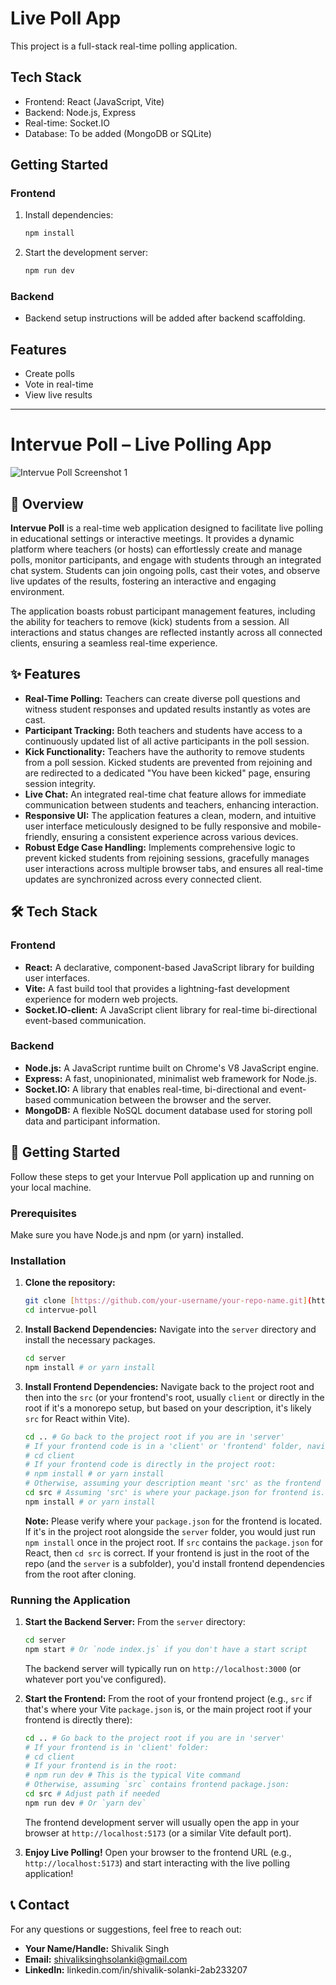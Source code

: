# Live Poll App

This project is a full-stack real-time polling application.

## Tech Stack

- Frontend: React (JavaScript, Vite)
- Backend: Node.js, Express
- Real-time: Socket.IO
- Database: To be added (MongoDB or SQLite)

## Getting Started

### Frontend

1. Install dependencies:
   ```sh
   npm install
   ```
2. Start the development server:
   ```sh
   npm run dev
   ```

### Backend

- Backend setup instructions will be added after backend scaffolding.

## Features

- Create polls
- Vote in real-time
- View live results

---

# Intervue Poll – Live Polling App

![Intervue Poll Screenshot 1]([https://github.com/your-username/your-repo-name/blob/main/path/to/screenshot1.png](https://github.com/XZNON/Intervue-Poll/blob/main/Screenshot%20(650).png))

## 🚀 Overview

**Intervue Poll** is a real-time web application designed to facilitate live polling in educational settings or interactive meetings. It provides a dynamic platform where teachers (or hosts) can effortlessly create and manage polls, monitor participants, and engage with students through an integrated chat system. Students can join ongoing polls, cast their votes, and observe live updates of the results, fostering an interactive and engaging environment.

The application boasts robust participant management features, including the ability for teachers to remove (kick) students from a session. All interactions and status changes are reflected instantly across all connected clients, ensuring a seamless real-time experience.

## ✨ Features

- **Real-Time Polling:** Teachers can create diverse poll questions and witness student responses and updated results instantly as votes are cast.
- **Participant Tracking:** Both teachers and students have access to a continuously updated list of all active participants in the poll session.
- **Kick Functionality:** Teachers have the authority to remove students from a poll session. Kicked students are prevented from rejoining and are redirected to a dedicated "You have been kicked" page, ensuring session integrity.
- **Live Chat:** An integrated real-time chat feature allows for immediate communication between students and teachers, enhancing interaction.
- **Responsive UI:** The application features a clean, modern, and intuitive user interface meticulously designed to be fully responsive and mobile-friendly, ensuring a consistent experience across various devices.
- **Robust Edge Case Handling:** Implements comprehensive logic to prevent kicked students from rejoining sessions, gracefully manages user interactions across multiple browser tabs, and ensures all real-time updates are synchronized across every connected client.

## 🛠️ Tech Stack

### Frontend

- **React:** A declarative, component-based JavaScript library for building user interfaces.
- **Vite:** A fast build tool that provides a lightning-fast development experience for modern web projects.
- **Socket.IO-client:** A JavaScript client library for real-time bi-directional event-based communication.

### Backend

- **Node.js:** A JavaScript runtime built on Chrome's V8 JavaScript engine.
- **Express:** A fast, unopinionated, minimalist web framework for Node.js.
- **Socket.IO:** A library that enables real-time, bi-directional and event-based communication between the browser and the server.
- **MongoDB:** A flexible NoSQL document database used for storing poll data and participant information.

## 🚀 Getting Started

Follow these steps to get your Intervue Poll application up and running on your local machine.

### Prerequisites

Make sure you have Node.js and npm (or yarn) installed.

### Installation

1.  **Clone the repository:**

    ```bash
    git clone [https://github.com/your-username/your-repo-name.git](https://github.com/XZNON/Intervue-Poll.git)
    cd intervue-poll
    ```

2.  **Install Backend Dependencies:**
    Navigate into the `server` directory and install the necessary packages.

    ```bash
    cd server
    npm install # or yarn install
    ```

3.  **Install Frontend Dependencies:**
    Navigate back to the project root and then into the `src` (or your frontend's root, usually `client` or directly in the root if it's a monorepo setup, but based on your description, it's likely `src` for React within Vite).
    ```bash
    cd .. # Go back to the project root if you are in 'server'
    # If your frontend code is in a 'client' or 'frontend' folder, navigate there:
    # cd client
    # If your frontend code is directly in the project root:
    # npm install # or yarn install
    # Otherwise, assuming your description meant 'src' as the frontend root:
    cd src # Assuming 'src' is where your package.json for frontend is. If not, adjust path.
    npm install # or yarn install
    ```
    **Note:** Please verify where your `package.json` for the frontend is located. If it's in the project root alongside the `server` folder, you would just run `npm install` once in the project root. If `src` contains the `package.json` for React, then `cd src` is correct. If your frontend is just in the root of the repo (and the `server` is a subfolder), you'd install frontend dependencies from the root after cloning.

### Running the Application

1.  **Start the Backend Server:**
    From the `server` directory:

    ```bash
    cd server
    npm start # Or `node index.js` if you don't have a start script
    ```

    The backend server will typically run on `http://localhost:3000` (or whatever port you've configured).

2.  **Start the Frontend:**
    From the root of your frontend project (e.g., `src` if that's where your Vite `package.json` is, or the main project root if your frontend is directly there):

    ```bash
    cd .. # Go back to the project root if you are in 'server'
    # If your frontend is in 'client' folder:
    # cd client
    # If your frontend is in the root:
    # npm run dev # This is the typical Vite command
    # Otherwise, assuming `src` contains frontend package.json:
    cd src # Adjust path if needed
    npm run dev # Or `yarn dev`
    ```

    The frontend development server will usually open the app in your browser at `http://localhost:5173` (or a similar Vite default port).

3.  **Enjoy Live Polling!**
    Open your browser to the frontend URL (e.g., `http://localhost:5173`) and start interacting with the live polling application!

## 📞 Contact

For any questions or suggestions, feel free to reach out:

- **Your Name/Handle:** Shivalik Singh
- **Email:** shivaliksinghsolanki@gmail.com
- **LinkedIn:** linkedin.com/in/shivalik-solanki-2ab233207

